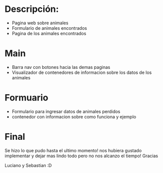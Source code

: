 # Descripción:
- Pagina web sobre animales 
- Formulario de animales encontrados
- Pagina de los animales encontrados

# Main
+ Barra nav con botones hacia las demas paginas
+ Visualizador de contenedores de informacion sobre los datos de los animales

# Formuario 
+ Formulario para ingresar datos de animales perdidos
+ contenedor con informacion sobre como funciona y ejemplo

# Final
Se hizo lo que pudo hasta el ultimo momento! nos hubiera gustado implementar y dejar mas lindo todo pero no nos alcanzo el tiempo! Gracias 

Luciano y Sebastian :D

